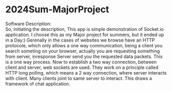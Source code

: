 # 2024Sum-MajorProject
Software Description: <br>
So, initiating the description, This app is simple demonstration of Socket.io 
application. I choose this as my Major project for summers, but it ended up in 
a Day:) Gerenally in the cases of websites we browse have an HTTP protocole, 
which only allows a one way communication, being a client you search someting 
on your browser, actually you are requesting something from server, inresponse 
Server send you the requested data packets. This is a one way process. Now to
establish a two way connection, between client and server, web sockets are used.
They work on a principle called HTTP long polling, which means a 2 way connection, 
where server interacts with client. Many clients joint to same server to interact.
This draws a framework of chat application.
